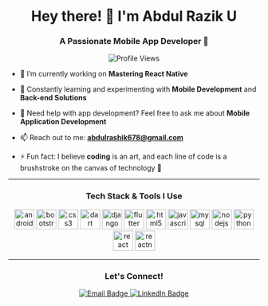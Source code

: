 <h1 align="center">Hey there! 👋 I'm Abdul Razik U</h1>
<h3 align="center">A Passionate Mobile App Developer 🚀</h3>

<p align="center">
  <img src="https://komarev.com/ghpvc/?username=abdulraziku&label=Profile%20Views&color=0e75b6&style=flat" alt="Profile Views" />
</p>

- 🔭 I’m currently working on **Mastering React Native**

- 🌱 Constantly learning and experimenting with **Mobile Development** and **Back-end Solutions**

- 💬 Need help with app development? Feel free to ask me about **Mobile Application Development**

- 📫 Reach out to me: **abdulrashik678@gmail.com**

- ⚡ Fun fact: I believe **coding** is an art, and each line of code is a brushstroke on the canvas of technology 🎨

---

<h3 align="center">Tech Stack & Tools I Use</h3>
<p align="center">
  <img src="https://raw.githubusercontent.com/devicons/devicon/master/icons/android/android-original-wordmark.svg" alt="android" width="40" height="40"/>
  <img src="https://raw.githubusercontent.com/devicons/devicon/master/icons/bootstrap/bootstrap-plain-wordmark.svg" alt="bootstrap" width="40" height="40"/>
  <img src="https://raw.githubusercontent.com/devicons/devicon/master/icons/css3/css3-original-wordmark.svg" alt="css3" width="40" height="40"/>
  <img src="https://www.vectorlogo.zone/logos/dartlang/dartlang-icon.svg" alt="dart" width="40" height="40"/>
  <img src="https://cdn.worldvectorlogo.com/logos/django.svg" alt="django" width="40" height="40"/>
  <img src="https://www.vectorlogo.zone/logos/flutterio/flutterio-icon.svg" alt="flutter" width="40" height="40"/>
  <img src="https://raw.githubusercontent.com/devicons/devicon/master/icons/html5/html5-original-wordmark.svg" alt="html5" width="40" height="40"/>
  <img src="https://raw.githubusercontent.com/devicons/devicon/master/icons/javascript/javascript-original.svg" alt="javascript" width="40" height="40"/>
  <img src="https://raw.githubusercontent.com/devicons/devicon/master/icons/mysql/mysql-original-wordmark.svg" alt="mysql" width="40" height="40"/>
  <img src="https://raw.githubusercontent.com/devicons/devicon/master/icons/nodejs/nodejs-original-wordmark.svg" alt="nodejs" width="40" height="40"/>
  <img src="https://raw.githubusercontent.com/devicons/devicon/master/icons/python/python-original.svg" alt="python" width="40" height="40"/>
  <img src="https://raw.githubusercontent.com/devicons/devicon/master/icons/react/react-original-wordmark.svg" alt="react" width="40" height="40"/>
  <img src="https://reactnative.dev/img/header_logo.svg" alt="reactnative" width="40" height="40"/>
</p>

---

<h3 align="center">Let's Connect!</h3>
<p align="center">
  <a href="mailto:abdulrashik678@gmail.com">
    <img src="https://img.shields.io/badge/Email%20Me%20📧-E4405F?style=for-the-badge" alt="Email Badge"/>
  </a>
  <a href="https://www.linkedin.com/in/abdul-razik-b353b11b0" target="_blank">
    <img src="https://img.shields.io/badge/LinkedIn%20🔗-0e76a8?style=for-the-badge" alt="LinkedIn Badge"/>
  </a>
</p>

